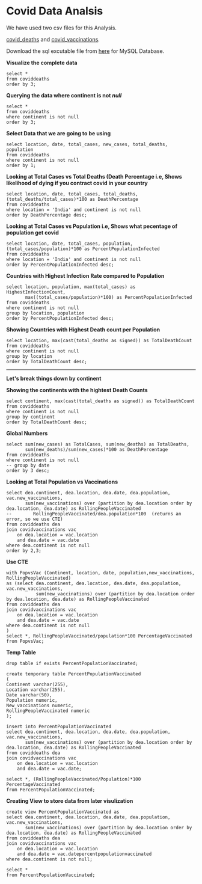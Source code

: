 # Covid Data Analsis

We have used two csv files for this Analysis.

[covid_deaths](https://github.com/guri634/SQL-Projects/blob/main/CovidDeaths.csv) and 
[covid_vaccinations](https://github.com/guri634/SQL-Projects/blob/main/CovidVaccinations.csv).

Download the sql excutable file from [here](https://github.com/guri634/Covid-Data-Analysis/blob/main/CovidDataAnalysis.sql) for MySQL Database.

**Visualize the complete data**
```
select *
from coviddeaths
order by 3;
```

**Querying the data where continent is not _null_**
```
select *
from coviddeaths
where continent is not null
order by 3;
```


**Select Data that we are going to be using**
```
select location, date, total_cases, new_cases, total_deaths, population
from coviddeaths
where continent is not null
order by 1;
```

**Looking at Total Cases vs Total Deaths (Death Percentage i.e, Shows likelihood of dying if you contract covid in your country**
```
select location, date, total_cases, total_deaths, (total_deaths/total_cases)*100 as DeathPercentage
from coviddeaths
where location = 'India' and continent is not null
order by DeathPercentage desc;
```

**Looking at Total Cases vs Population i.e, Shows what pecentage of population get covid**
```
select location, date, total_cases, population, (total_cases/population)*100 as PercentPopulationInfected
from coviddeaths
where location = 'India' and continent is not null
order by PercentPopulationInfected desc;
```

**Countries with Highest Infection Rate compared to Population**
```
select location, population, max(total_cases) as HighestInfectionCount,
	   max((total_cases/population)*100) as PercentPopulationInfected
from coviddeaths
where continent is not null
group by location, population
order by PercentPopulationInfected desc;
```

**Showing Countries with Highest Death count per Population**
```
select location, max(cast(total_deaths as signed)) as TotalDeathCount
from coviddeaths
where continent is not null
group by location
order by TotalDeathCount desc;
```
--------------------------------------------------------------
**Let's break things down by continent**

**Showing the continents with the hightest Death Counts**
```
select continent, max(cast(total_deaths as signed)) as TotalDeathCount
from coviddeaths
where continent is not null
group by continent
order by TotalDeathCount desc;
```

**Global Numbers**
```
select sum(new_cases) as TotalCases, sum(new_deaths) as TotalDeaths,
	   sum(new_deaths)/sum(new_cases)*100 as DeathPercentage
from coviddeaths
where continent is not null
-- group by date
order by 3 desc;
```

**Looking at Total Population vs Vaccinations**
```
select dea.continent, dea.location, dea.date, dea.population, vac.new_vaccinations,
	   sum(new_vaccinations) over (partition by dea.location order by dea.location, dea.date) as RollingPeopleVaccinated
--        RollingPeopleVaccinated/dea.population*100  (returns an error, so we use CTE)
from coviddeaths dea
join covidvaccinations vac
	on dea.location = vac.location
    and dea.date = vac.date
where dea.continent is not null
order by 2,3;
```

**Use CTE**
```
with PopvsVac (Continent, location, date, population,new_vaccinations, RollingPeopleVaccinated)
as (select dea.continent, dea.location, dea.date, dea.population, vac.new_vaccinations,
	       sum(new_vaccinations) over (partition by dea.location order by dea.location, dea.date) as RollingPeopleVaccinated
from coviddeaths dea
join covidvaccinations vac
	on dea.location = vac.location
    and dea.date = vac.date
where dea.continent is not null
)
select *, RollingPeopleVaccinated/population*100 PercentageVaccinated
from PopvsVac;
```

**Temp Table**

```
drop table if exists PercentPopulationVaccinated;
```
```
create temporary table PercentPopulationVaccinated
(
Continent varchar(255),
Location varchar(255),
Date varchar(50),
Population numeric,
New_vaccinations numeric,
RollingPeopleVaccinated numeric
);
```

```
insert into PercentPopulationVaccinated
select dea.continent, dea.location, dea.date, dea.population, vac.new_vaccinations,
	   sum(new_vaccinations) over (partition by dea.location order by dea.location, dea.date) as RollingPeopleVaccinated
from coviddeaths dea
join covidvaccinations vac
	on dea.location = vac.location
    and dea.date = vac.date;
```

```
select *, (RollingPeopleVaccinated/Population)*100 PercentageVaccinated
from PercentPopulationVaccinated;
```

**Creating View to store data from later visulization**
```
create view PercentPopulationVaccinated as
select dea.continent, dea.location, dea.date, dea.population, vac.new_vaccinations,
	   sum(new_vaccinations) over (partition by dea.location order by dea.location, dea.date) as RollingPeopleVaccinated
from coviddeaths dea
join covidvaccinations vac
	on dea.location = vac.location
    and dea.date = vac.datepercentpopulationvaccinated
where dea.continent is not null;
```

```
select * 
from PercentPopulationVaccinated;
```
